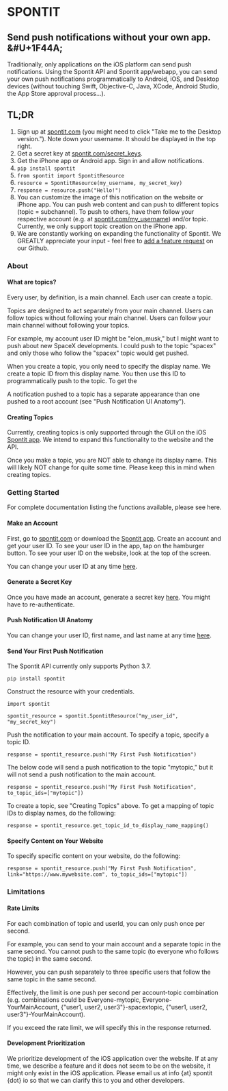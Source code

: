 # SPONTIT
## Send push notifications without your own app. &#U+1F44A;
Traditionally, only applications on the iOS platform can send push notifications. Using the Spontit API and Spontit app/webapp, you can send your own push notifications programmatically to Android, iOS, and Desktop devices (without touching Swift, Objective-C, Java, XCode, Android Studio, the App Store approval process...).


## TL;DR

1) Sign up at <a href="https://www.spontit.com" target="_blank">spontit.com</a> (you might need to click "Take me to the Desktop version."). Note down your username. It should be displayed in the top right.
2) Get a secret key at <a href="https://www.spontit.com/secret_keys" target="_blank">spontit.com/secret_keys<a>. 
3) Get the iPhone app or Android app. Sign in and allow notifications.
4) `pip install spontit`
5) `from spontit import SpontitResource`
6) `resource = SpontitResource(my_username, my_secret_key)`
7) `response = resource.push("Hello!")`
8) You can customize the image of this notification on the website or iPhone app. You can push web content and can push to different topics (topic = subchannel). To push to others, have them follow your respective account (e.g. at <a href="https://spontit.com">spontit.com/my_username</a>) and/or topic. Currently, we only support topic creation on the iPhone app.
9) We are constantly working on expanding the functionality of Spontit. We GREATLY appreciate your input - feel free to <a href="https://github.com/joshwolff1/spontit_api/issues/new" target="_blank">add a feature request</a> on our Github.

### About

#### What are topics?
Every user, by definition, is a main channel. Each user can create a topic.

Topics are designed to act separately from your main channel. Users can follow
topics without following your main channel. Users can follow your main channel without following your topics.

For example, my account user ID might be "elon_musk," but I might want to push about new SpaceX developments. I could
push to the topic "spacex" and only those who follow the "spacex" topic would get pushed. 

When you create a topic, you only need to specify the display name. We create a topic ID from this display name. You
then use this ID to programmatically push to the topic. To get the 

A notification pushed to a topic has a separate appearance than one pushed to a root account (see "Push Notification UI Anatomy").

#### Creating Topics

Currently, creating topics is only supported through the GUI on the iOS <a href="https://itunes.apple.com/us/app/spontit/id1448318683" target="_blank">Spontit app</a>. We intend to expand this functionality to the website and the API.

Once you make a topic, you are NOT able to change its display name. This will likely NOT change for quite some time. Please keep this in mind when creating topics.


### Getting Started

For complete documentation listing the functions available, please see <a target="_blank">here</a>.

#### Make an Account
First, go to <a href="https://www.spontit.com" target="_blank">spontit.com</a> or download the <a href="https://itunes.apple.com/us/app/spontit/id1448318683" target="_blank">Spontit app</a>.
Create an account and get your user ID. To see your user ID in the app, tap on the hamburger button. To see your user ID on the website, look at the top of the screen.

You can change your user ID at any time <a href="https://www.spontit.com/change_names" target="_blank">here</a>.

#### Generate a Secret Key
Once you have made an account, generate a secret key <a href="https://spontit.com/secret_key">here</a>. You might have to re-authenticate.

#### Push Notification UI Anatomy
You can change your user ID, first name, and last name at any time <a href="https://www.spontit.com/change_names">here</a>.

#### Send Your First Push Notification

The Spontit API currently only supports Python 3.7.

`pip install spontit`

Construct the resource with your credentials.

`import spontit`

`spontit_resource = spontit.SpontitResource("my_user_id", "my_secret_key")`

Push the notification to your main account. To specify a topic, specify a topic ID.

`response = spontit_resource.push("My First Push Notification")`

The below code will send a push notification to the topic "mytopic," but it will not send a push notification to the main account.

`response = spontit_resource.push("My First Push Notification", to_topic_ids=["mytopic"])`

To create a topic, see "Creating Topics" above. To get a mapping of topic IDs to display names, do the following:

`response = spontit_resource.get_topic_id_to_display_name_mapping()` 

#### Specify Content on Your Website

To specify specific content on your website, do the following:

`response = spontit_resource.push("My First Push Notification", link="https://www.mywebsite.com", to_topic_ids=["mytopic"])`

### Limitations

#### Rate Limits
For each combination of topic and userId, you can only push once per second.

For example, you can send to your main account and a separate topic in the same second. You cannot push to the same topic (to everyone who follows the topic) in the same second.

However, you can push separately to three specific users that follow the same topic in the same second.

Effectively, the limit is one push per second per account-topic combination (e.g. combinations could be Everyone-mytopic, Everyone-YourMainAccount, {"user1, user2, user3"}-spacextopic, {"user1, user2, user3"}-YourMainAccount).

If you exceed the rate limit, we will specify this in the response returned.

#### Development Prioritization
We prioritize development of the iOS application over the website. If at any time, we describe a feature and it does 
not seem to be on the website, it might only exist in the iOS application. Please email us at info {at} spontit {dot} io 
so that we can clarify this to you and other developers.